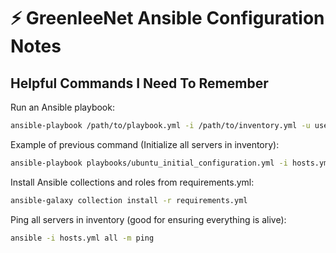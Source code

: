 # :zap: **GreenleeNet Ansible Configuration Notes**

## Helpful Commands I Need To Remember

Run an Ansible playbook:
```bash
ansible-playbook /path/to/playbook.yml -i /path/to/inventory.yml -u user_to_run_as
```

Example of previous command (Initialize all servers in inventory):
```bash
ansible-playbook playbooks/ubuntu_initial_configuration.yml -i hosts.yml -u root
```

Install Ansible collections and roles from requirements.yml:
```bash
ansible-galaxy collection install -r requirements.yml 
```

Ping all servers in inventory (good for ensuring everything is alive):
```bash
ansible -i hosts.yml all -m ping
```